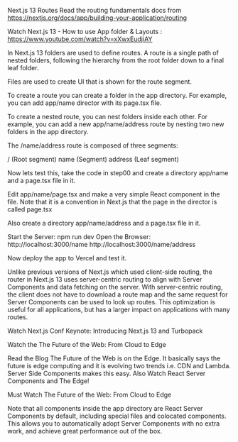 Next.js 13 Routes
Read the routing fundamentals docs from https://nextjs.org/docs/app/building-your-application/routing

Watch Next.js 13 - How to use App folder & Layouts : https://www.youtube.com/watch?v=xXwxEudjiAY

In Next.js 13 folders are used to define routes. A route is a single path of nested folders, following the hierarchy from the root folder down to a final leaf folder.

Files are used to create UI that is shown for the route segment.

To create a route you can create a folder in the app directory. For example, you can add app/name director with its page.tsx file.

To create a nested route, you can nest folders inside each other. For example, you can add a new app/name/address route by nesting two new folders in the app directory.

The /name/address route is composed of three segments:

/ (Root segment)
name (Segment)
address (Leaf segment)

Now lets test this, take the code in step00 and create a directory app/name and a page.tsx file in it.

Edit app/name/page.tsx and make a very simple React component in the file. Note that it is a convention in Next.js that the page in the director is called page.tsx

Also create a directory app/name/address and a page.tsx file in it.

Start the Server: npm run dev
Open the Browser:
http://localhost:3000/name
http://localhost:3000/name/address

Now deploy the app to Vercel and test it.

Unlike previous versions of Next.js which used client-side routing, the router in Next.js 13 uses server-centric routing to align with Server Components and data fetching on the server. With server-centric routing, the client does not have to download a route map and the same request for Server Components can be used to look up routes. This optimization is useful for all applications, but has a larger impact on applications with many routes.

Watch Next.js Conf Keynote: Introducing Next.js 13 and Turbopack

Watch the The Future of the Web: From Cloud to Edge

Read the Blog The Future of the Web is on the Edge. It basically says the future is edge computing and it is evolving two trends i.e. CDN and Lambda. Server Side Components makes this easy. Also Watch React Server Components and The Edge!

Must Watch The Future of the Web: From Cloud to Edge

Note that all components inside the app directory are React Server Components by default, including special files and colocated components. This allows you to automatically adopt Server Components with no extra work, and achieve great performance out of the box.
